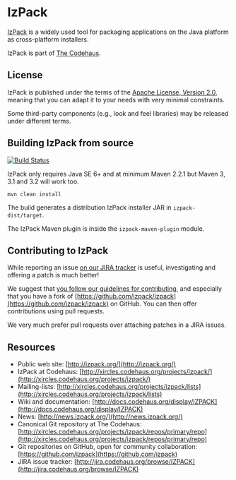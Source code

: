 # IzPack

[IzPack](http://izpack.org/) is a widely used tool for packaging applications on the Java platform as cross-platform installers.

IzPack is part of [The Codehaus](http://codehaus.org/).

## License

IzPack is published under the terms of the [Apache License, Version 2.0](http://www.apache.org/licenses/LICENSE-2.0), meaning that you can adapt it to your needs with very minimal constraints.

Some third-party components (e.g., look and feel libraries) may be released
under different terms.

## Building IzPack from source

[![Build Status](https://secure.travis-ci.org/izpack/izpack.png?branch=master)](http://travis-ci.org/izpack/izpack)

IzPack only requires Java SE 6+ and at minimum Maven 2.2.1 but Maven 3, 3.1 and 3.2 will work too.

    mvn clean install

The build generates a distribution IzPack installer JAR in `izpack-dist/target`.

The IzPack Maven plugin is inside the `izpack-maven-plugin` module.

## Contributing to IzPack

While reporting an issue [on our JIRA tracker](http://jira.codehaus.org/browse/IZPACK) is useful, investigating and offering a patch is much better!

We suggest that [you follow our guidelines for contributing](http://izpack.org/developers/), and especially that you have a fork of [https://github.com/izpack/izpack](https://github.com/izpack/izpack) on GitHub. You can then offer contributions using pull requests.

We very much prefer pull requests over attaching patches in a JIRA issues.

## Resources

* Public web site: [http://izpack.org/](http://izpack.org/)
* IzPack at Codehaus: [http://xircles.codehaus.org/projects/izpack/](http://xircles.codehaus.org/projects/izpack/)
* Mailing-lists: [http://xircles.codehaus.org/projects/izpack/lists](http://xircles.codehaus.org/projects/izpack/lists)
* Wiki and documentation: [http://docs.codehaus.org/display/IZPACK](http://docs.codehaus.org/display/IZPACK)
* News: [http://news.izpack.org/](http://news.izpack.org/)
* Canonical Git repository at The Codehaus: [http://xircles.codehaus.org/projects/izpack/repos/primary/repo](http://xircles.codehaus.org/projects/izpack/repos/primary/repo)
* Git repositories on GitHub, open for community collaboration: [https://github.com/izpack](https://github.com/izpack)
* JIRA issue tracker: [http://jira.codehaus.org/browse/IZPACK](http://jira.codehaus.org/browse/IZPACK)
